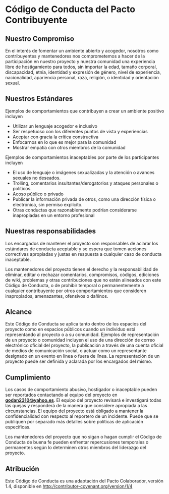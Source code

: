 # Código de Conducta del Pacto Contribuyente

## Nuestro Compromiso

En el interés de fomentar un ambiente abierto y acogedor, nosotros como contribuyentes y mantenedores nos comprometemos a hacer de la participación en nuestro proyecto y nuestra comunidad una experiencia libre de hostigamiento para todos, sin importar la edad, tamaño corporal, discapacidad, etnia, identidad y expresión de género, nivel de experiencia, nacionalidad, apariencia personal, raza, religión, o identidad y orientación sexual.

## Nuestros Estándares

Ejemplos de comportamientos que contribuyen a crear un ambiente positivo incluyen

* Utilizar un lenguaje acogedor e inclusivo
* Ser respetuoso con los diferentes puntos de vista y experiencias
* Aceptar con gracia la crítica constructiva
* Enfocarnos en lo que es mejor para la comunidad
* Mostrar empatía con otros miembros de la comunidad

Ejemplos de comportamientos inaceptables por parte de los participantes incluyen

* El uso de lenguaje o imágenes sexualizadas y la atención o avances sexuales no deseados.
* Trolling, comentarios insultantes/derogatorios y ataques personales o políticos.
* Acoso público o privado
* Publicar la información privada de otros, como una dirección física o electrónica, sin permiso explícito.
* Otras conductas que razonablemente podrían considerarse inapropiadas en un entorno profesional

## Nuestras responsabilidades

Los encargados de mantener el proyecto son responsables de aclarar los estándares de conducta aceptable y se espera que tomen acciones correctivas apropiadas y justas en respuesta a cualquier caso de conducta inaceptable.

Los mantenedores del proyecto tienen el derecho y la responsabilidad de eliminar, editar o rechazar comentarios, compromisos, códigos, ediciones de wiki, problemas y otras contribuciones que no estén alineados con este Código de Conducta, o de prohibir temporal o permanentemente a cualquier contribuyente por otros comportamientos que consideren inapropiados, amenazantes, ofensivos o dañinos.

## Alcance

Este Código de Conducta se aplica tanto dentro de los espacios del proyecto como en espacios públicos cuando un individuo está representando al proyecto o a su comunidad. Ejemplos de representación de un proyecto o comunidad incluyen el uso de una dirección de correo electrónico oficial del proyecto, la publicación a través de una cuenta oficial de medios de comunicación social, o actuar como un representante designado en un evento en línea o fuera de línea. La representación de un proyecto puede ser definida y aclarada por los encargados del mismo.

## Cumplimiento

Los casos de comportamiento abusivo, hostigador o inaceptable pueden ser reportados contactando al equipo del proyecto en **godan2310@yahoo.es**. El equipo del proyecto revisará e investigará todas las quejas y responderá de la manera que considere apropiada a las circunstancias. El equipo del proyecto está obligado a mantener la confidencialidad con respecto al reportero de un incidente. Puede que se publiquen por separado más detalles sobre políticas de aplicación específicas.

Los mantenedores del proyecto que no sigan o hagan cumplir el Código de Conducta de buena fe pueden enfrentar repercusiones temporales o permanentes según lo determinen otros miembros del liderazgo del proyecto.

## Atribución

Este Código de Conducta es una adaptación del Pacto Colaborador, versión 1.4, disponible en http://contributor-covenant.org/version/1/4

[página principal]: http://contributor-covenant.org
[versión]: http://contributor-covenant.org/version/1/4/
